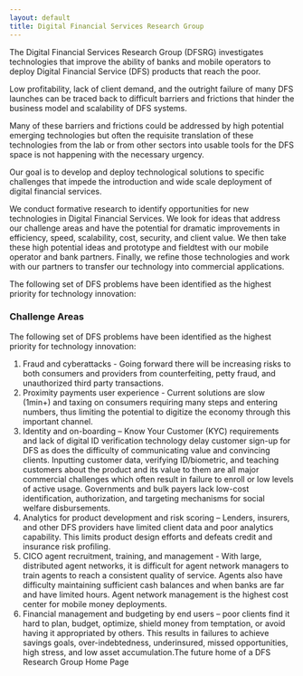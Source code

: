 ```yaml
---
layout: default
title: Digital Financial Services Research Group 
---
```



The Digital Financial Services Research Group (DFSRG) investigates technologies that improve the ability of banks and mobile operators to deploy Digital Financial Service (DFS) products that reach the poor. 

Low profitability, lack of client demand, and the outright failure of many DFS launches can be traced back to difficult barriers and frictions that hinder the business model and scalability of DFS systems. 

Many of these barriers and frictions could be addressed by high potential emerging technologies but often the requisite translation of these technologies from the lab or from other sectors into usable tools for the DFS space is not happening with the necessary urgency.

<div class="jumbotron">
Our goal is to develop and deploy technological solutions to specific challenges that impede the introduction and wide scale deployment of digital financial services.
</div> 

We conduct formative research to identify opportunities for new technologies in Digital Financial Services. We look for ideas that address our challenge areas and have the potential for dramatic improvements in efficiency, speed, scalability, cost, security, and client value. We then take these high potential ideas and prototype and fieldtest with our mobile operator and bank partners.  Finally, we refine those technologies and work with our partners to transfer our technology into commercial applications.

The following set of DFS problems have been identified as the highest priority for technology innovation:

### Challenge Areas 

The following set of DFS problems have been identified as the highest priority for technology innovation:

1. Fraud and cyberattacks - Going forward there will be increasing risks to both consumers and providers from counterfeiting, petty fraud, and unauthorized third party transactions.
1. Proximity payments user experience - Current solutions are slow (1min+) and taxing on consumers requiring many steps and entering numbers, thus limiting the potential to digitize the economy through this important channel.
3. Identity and on-boarding – Know Your Customer (KYC) requirements and lack of digital ID verification technology delay customer sign-up for DFS as does the difficulty of communicating value and convincing clients. Inputting customer data, verifying ID/biometric, and teaching customers about the product and its value to them are all major commercial challenges which often result in failure to enroll or low levels of active usage. Governments and bulk payers lack low-cost identification, authorization, and targeting mechanisms for social welfare disbursements.
4. Analytics for product development and risk scoring – Lenders, insurers, and other DFS providers have limited client data and poor analytics capability. This limits product design efforts and defeats credit and insurance risk profiling.
5. CICO agent recruitment, training, and management - With large, distributed agent networks, it is difficult for agent network managers to train agents to reach a consistent quality of service. Agents also have difficulty maintaining sufficient cash balances and when banks are far and have limited hours. Agent network management is the highest cost center for mobile money deployments.
6. Financial management and budgeting by end users – poor clients find it hard to plan, budget, optimize, shield money from temptation, or avoid having it appropriated by others. This results in failures to achieve savings goals, over-indebtedness, underinsured, missed opportunities, high stress, and low asset accumulation.The future home of a DFS Research Group Home Page

 
